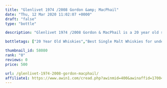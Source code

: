 ```yaml
---
title: "Glenlivet 1974 /2008 Gordon &amp; MacPhail"
date: "Thu, 12 Mar 2020 11:02:07 +0000"
draft: "false"
type: "bottle"

description: "Glenlivet 1974 /2008 Gordon & MacPhail is a 20 year old single malt whisky from the Glenlivet whisky distillery (located in the Speyside region). The best price currently available is from The Whisky Exchange for only £500.0 we don't have any review data for this single malt whisky yet, let us know what you think in the comments below."

bottletags: ["20 Year Old Whiskies","Best Single Malt Whiskies for under £75","Single Malt Whiskies","Speyside Whiskies","Spirit Caramel (E150A)","Vintage 1974 - Whiskies made in 1974","Whiskies not containing Spirit Caramel (E150A)","Whiskies of Scotland"]

thumbnail_id: 58080
rank: "0"
reviews: 0
price: 500

url: /glenlivet-1974-2008-gordon-macphail/
affiliate1: https://www.awin1.com/cread.php?awinmid=400&awinaffid=170041&clickref=&p=https://www.thewhiskyexchange.com/p/14704/glenlivet-1974-bot2008-gordon-macphail
---
```



